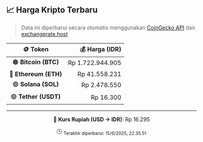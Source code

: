 

<!-- HARGA_KRIPTO -->
## 📈 Harga Kripto Terbaru

> Data ini diperbarui secara otomatis menggunakan [CoinGecko API](https://www.coingecko.com/) dan [exchangerate.host](https://exchangerate.host/)

<div align="center">

| 🪙 Token | 💰 Harga (IDR) |
|:------:|---------------:|
| 🟠 **Bitcoin (BTC)**   | Rp 1.722.944.905 |
| 🔵 **Ethereum (ETH)**  | Rp 41.558.231 |
| 🟣 **Solana (SOL)**    | Rp 2.478.550 |
| 🟢 **Tether (USDT)**   | Rp 16.300 |

---

💱 **Kurs Rupiah (USD → IDR)**: Rp 16.295

🕒 <sub>Terakhir diperbarui: 15/6/2025, 22.35.51</sub>

</div>
<!-- /HARGA_KRIPTO -->